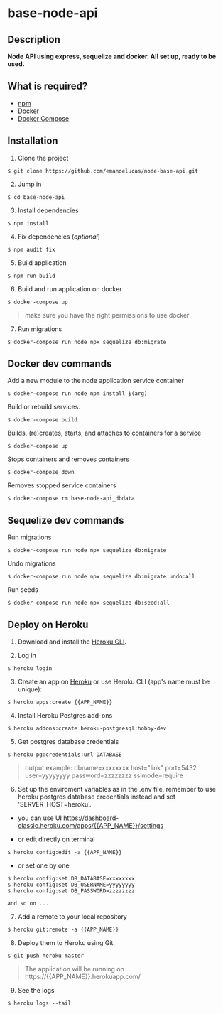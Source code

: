 # base-node-api

## Description

**Node API using express, sequelize and docker. All set up, ready to be used.**

## What is required?

 - [npm](https://docs.npmjs.com/cli/v8/commands/npm-install)
 - [Docker](https://docs.docker.com/engine/install/)
 - [Docker Compose](https://docs.docker.com/compose/install/)

## Installation

1. Clone the project

```console
$ git clone https://github.com/emanoelucas/node-base-api.git
```

2. Jump in

```console
$ cd base-node-api
```

3. Install dependencies

```console
$ npm install
```

4. Fix dependencies (*optional*)

```console
$ npm audit fix
```

5. Build application

```console
$ npm run build
```

6. Build and run application on docker

```console
$ docker-compose up
```

> make sure you have the right permissions to use docker

7. Run migrations

```console
$ docker-compose run node npx sequelize db:migrate
```

## Docker dev commands


Add a new module to the node application service container

```console
$ docker-compose run node npm install $(arg)
```

Build or rebuild services.

```console
$ docker-compose build
```

Builds, (re)creates, starts, and attaches to containers for a service

```console
$ docker-compose up
```

Stops containers and removes containers

```console
$ docker-compose down
```

Removes stopped service containers

```console
$ docker-compose rm base-node-api_dbdata
```

## Sequelize dev commands

Run migrations

```console
$ docker-compose run node npx sequelize db:migrate
```

Undo migrations

```console
$ docker-compose run node npx sequelize db:migrate:undo:all
```

Run seeds

```console
$ docker-compose run node npx sequelize db:seed:all
```

## Deploy on Heroku

1. Download and install the [Heroku CLI](https://devcenter.heroku.com/articles/heroku-cli).

2. Log in

```console
$ heroku login
```

3. Create an app on [Heroku](https://dashboard.heroku.com/apps) or use Heroku CLI (app's name must be unique):

```console
$ heroku apps:create {{APP_NAME}}
```

4. Install Heroku Postgres add-ons

```console
$ heroku addons:create heroku-postgresql:hobby-dev
```

5. Get postgres database credentials

```console
$ heroku pg:credentials:url DATABASE
```

> output example: dbname=xxxxxxxx host="link" port=5432 user=yyyyyyyy password=zzzzzzzz sslmode=require

6. Set up the enviroment variables as in the .env file, remember to use heroku postgres database credentials instead and set 'SERVER_HOST=heroku'. 
  
 - you can use UI https://dashboard-classic.heroku.com/apps/{{APP_NAME}}/settings
 
 - or edit directly on terminal

```console
$ heroku config:edit -a {{APP_NAME}}
```

 - or set one by one

```console
$ heroku config:set DB_DATABASE=xxxxxxxx
$ heroku config:set DB_USERNAME=yyyyyyyy
$ heroku config:set DB_PASSWORD=zzzzzzzz

and so on ...
```

7. Add a remote to your local repository

```console
$ heroku git:remote -a {{APP_NAME}}
```

8. Deploy them to Heroku using Git.

```console
$ git push heroku master
```

> The application will be running on https://{{APP_NAME}}.herokuapp.com/

9. See the logs

```console
$ heroku logs --tail
```